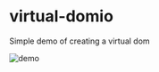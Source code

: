 virtual-domio
=============

Simple demo of creating a virtual dom

![demo](https://media.giphy.com/media/nKQKrU6Pe6CNcJKYIG/giphy.gif)
